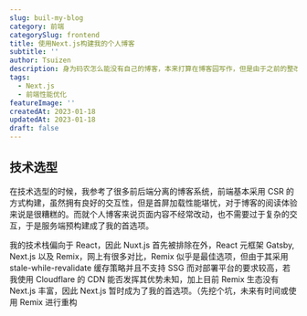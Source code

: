 ```yaml
---
slug: buil-my-blog
category: 前端
categorySlug: frontend
title: 使用Next.js构建我的个人博客
subtitle: ''
author: Tsuizen
description: 身为码农怎么能没有自己的博客，本来打算在博客园写作，但是由于之前的整改风波，决定还是自己搭建，顺便可以练习技术以及督促自己更新🧐。
tags:
  - Next.js
  - 前端性能优化
featureImage: ''
createdAt: 2023-01-18
updatedAt: 2023-01-18
draft: false
---
```


## 技术选型

在技术选型的时候，我参考了很多前后端分离的博客系统，前端基本采用 CSR 的方式构建，虽然拥有良好的交互性，但是首屏加载性能堪忧，对于博客的阅读体验来说是很糟糕的。而就个人博客来说页面内容不经常改动，也不需要过于复杂的交互，于是服务端预构建成了我的首选项。

我的技术栈偏向于 React，因此 Nuxt.js 首先被排除在外，React 元框架 Gatsby, Next.js 以及 Remix，网上有很多对比，Remix 似乎是最佳选项，但由于其采用 stale-while-revalidate 缓存策略并且不支持 SSG 而对部署平台的要求较高，若我使用 Cloudflare 的 CDN 能否发挥其优势未知，加上目前 Remix 生态没有 Next.js 丰富，因此 Next.js 暂时成为了我的首选项。（先挖个坑，未来有时间或使用 Remix 进行重构
